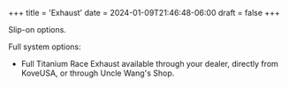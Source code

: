+++
title = 'Exhaust'
date = 2024-01-09T21:46:48-06:00
draft = false
+++

Slip-on options.

Full system options:

- Full Titanium Race Exhaust available through your dealer, directly from KoveUSA, or through Uncle Wang's Shop.
